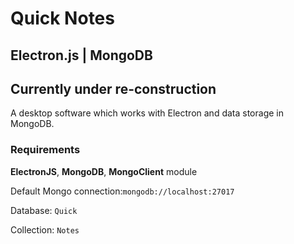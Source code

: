 Quick Notes
=
## Electron.js | MongoDB

## Currently under re-construction

A desktop software which works with Electron and data storage in MongoDB.

### Requirements
**ElectronJS**, **MongoDB**, **MongoClient** module

Default Mongo connection:`mongodb://localhost:27017`

Database: `Quick`

Collection: `Notes`
